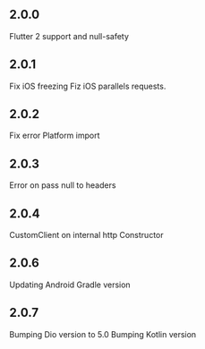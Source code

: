 ## 2.0.0

Flutter 2 support and null-safety

## 2.0.1

Fix iOS freezing
Fiz iOS parallels requests.

## 2.0.2

Fix error Platform import

## 2.0.3

Error on pass null to headers

## 2.0.4

CustomClient on internal http Constructor

## 2.0.6

Updating Android Gradle version

## 2.0.7

Bumping Dio version to 5.0
Bumping Kotlin version

